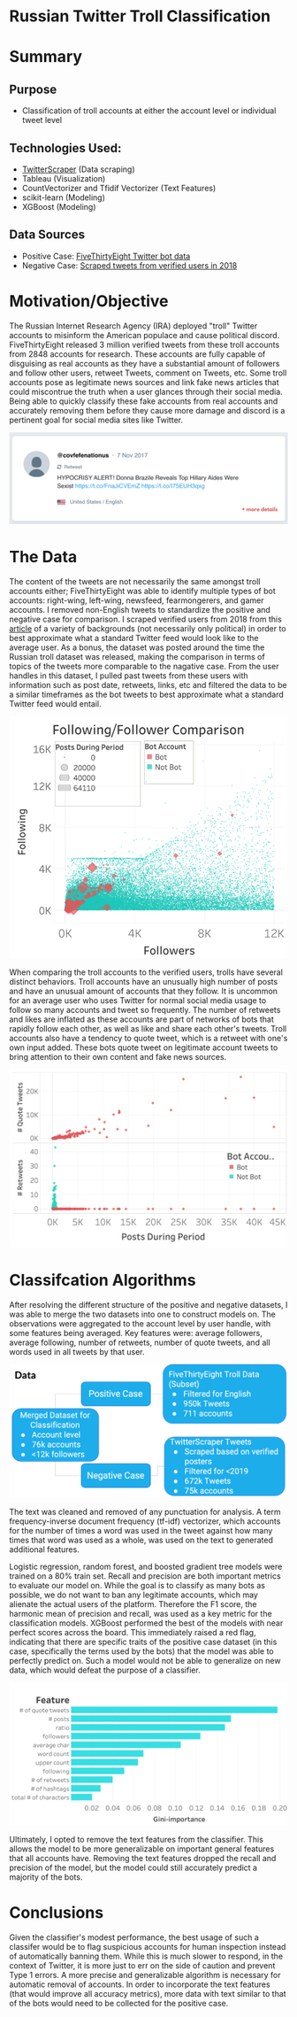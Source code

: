 # Russian Twitter Troll Classification

# Summary

## Purpose
* Classification of troll accounts at either the account level or individual tweet level

## Technologies Used:
* [TwitterScraper](https://github.com/taspinar/twitterscraper/blob/master/twitterscraper/query.py "TwitterScraper") (Data scraping)
* Tableau (Visualization)
* CountVectorizer and Tfidif Vectorizer (Text Features)
* scikit-learn (Modeling)
* XGBoost (Modeling)

## Data Sources
* Positive Case: [FiveThirtyEight Twitter bot data](https://github.com/fivethirtyeight/russian-troll-tweets/ "FiveThirtyEight")
* Negative Case: [Scraped tweets from verified users in 2018](https://medium.com/@bansalsamarth/this-espn-analyst-comes-closest-to-what-the-median-twitter-verified-user-looks-like-c1818aafc6e7 "median-twitter-user")

# Motivation/Objective
The Russian Internet Research Agency (IRA) deployed "troll" Twitter accounts to misinform the American populace and cause political discord. FiveThirtyEight released 3 million verified tweets from these troll accounts from 2848 accounts for research. These accounts are fully capable of disguising as real accounts as they have a substantial amount of followers and follow other users, retweet Tweets, comment on Tweets, etc. Some troll accounts pose as legitimate news sources and link fake news articles that could miscontrue the truth when a user glances through their social media. Being able to quickly classify these fake accounts from real accounts and accurately removing them before they cause more damage and discord is a pertinent goal for social media sites like Twitter.

![](images/example.png)

# The Data
The content of the tweets are not necessarily the same amongst troll accounts either; FiveThirtyEight was able to identify multiple types of bot accounts: right-wing, left-wing, newsfeed, fearmongerers, and gamer accounts. I removed non-English tweets to standardize the positive and negative case for comparison. I scraped verified users from 2018 from this [article](https://medium.com/@bansalsamarth/this-espn-analyst-comes-closest-to-what-the-median-twitter-verified-user-looks-like-c1818aafc6e7 "median-twitter-user") of a variety of backgrounds (not necessarily only political) in order to best approximate what a standard Twitter feed would look like to the average user. As a bonus, the dataset was posted around the time the Russian troll dataset was released, making the comparison in terms of topics of the tweets more comparable to the nagative case. From the user handles in this dataset, I pulled past tweets from these users with information such as post date, retweets, links, etc and filtered the data to be a similar timeframes as the bot tweets to best approximate what a standard Twitter feed would entail.

![](images/followingvsfollower.png)

When comparing the troll accounts to the verified users, trolls have several distinct behaviors. Troll accounts have an unusually high number of posts and have an unusual amount of accounts that they follow. It is uncommon for an average user who uses Twitter for normal social media usage to follow so many accounts and tweet so frequently. The number of retweets and likes are inflated as these accounts are part of networks of bots that rapidly follow each other, as well as like and share each other's tweets. Troll accounts also have a tendency to quote tweet, which is a retweet with one's own input added. These bots quote tweet on legitimate account tweets to bring attention to their own content and fake news sources. 

![](images/retweetsvsquotes.png)

# Classifcation Algorithms
After resolving the different structure of the positive and negative datasets, I was able to merge the two datasets into one to construct models on. The observations were aggregated to the account level by user handle, with some features being averaged. Key features were: average followers, average following, number of retweets, number of quote tweets, and all words used in all tweets by that user. 

![](images/datastructure.png)

The text was cleaned and removed of any punctuation for analysis. A term frequency-inverse document frequency (tf-idf) vectorizer, which accounts for the number of times a word was used in the tweet against how many times that word was used as a whole, was used on the text to generated additional features.

Logistic regression, random forest, and boosted gradient tree models were trained on a 80% train set. Recall and precision are both important metrics to evaluate our model on. While the goal is to classify as many bots as possible, we do not want to ban any legitimate accounts, which may alienate the actual users of the platform. Therefore the F1 score, the harmonic mean of precision and recall, was used as a key metric for the classification models. XGBoost performed the best of the models with near perfect scores across the board. This immediately raised a red flag, indicating that there are specific traits of the positive case dataset (in this case, specifically the terms used by the bots) that the model was able to perfectly predict on. Such a model would not be able to generalize on new data, which would defeat the purpose of a classifier.

![](images/featureimportance.png)

Ultimately, I opted to remove the text features from the classifier. This allows the model to be more generalizable on important general features that all accounts have. Removing the text features dropped the recall and precision of the model, but the model could still accurately predict a majority of the bots. 

# Conclusions 
Given the classifier's modest performance, the best usage of such a classifer would be to flag suspicious accounts for human inspection instead of automatically banning them. While this is much slower to respond, in the context of Twitter, it is more just to err on the side of caution and prevent Type 1 errors. A more precise and generalizable algorithm is necessary for automatic removal of accounts. In order to  incorporate the text features (that would improve all accuracy metrics), more data with text similar to that of the bots would need to be collected for the positive case.
